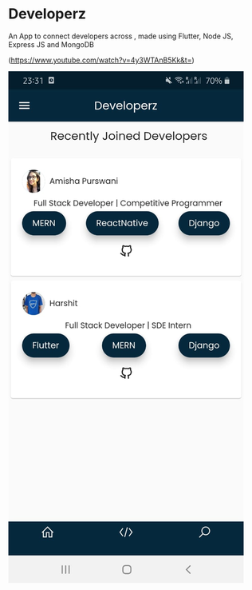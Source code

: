 # Developerz
An App to connect developers across , made using Flutter, Node JS, Express JS and MongoDB

(https://www.youtube.com/watch?v=4y3WTAnB5Kk&t=)

![Test Image 4](https://github.com/har200105/Developerz/blob/master/developerz/assets/a.jpeg)
